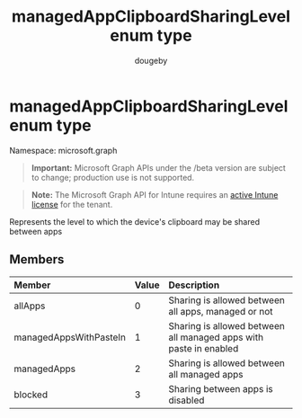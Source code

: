 ﻿---
title: "managedAppClipboardSharingLevel enum type"
description: "Represents the level to which the device's clipboard may be shared between apps"
author: "dougeby"
localization_priority: Normal
ms.prod: "intune"
doc_type: enumPageType
---

# managedAppClipboardSharingLevel enum type

Namespace: microsoft.graph

> **Important:** Microsoft Graph APIs under the /beta version are subject to change; production use is not supported.

> **Note:** The Microsoft Graph API for Intune requires an [active Intune license](https://go.microsoft.com/fwlink/?linkid=839381) for the tenant.

Represents the level to which the device's clipboard may be shared between apps

## Members

| Member                 | Value | Description                                                       |
| :--------------------- | :---- | :---------------------------------------------------------------- |
| allApps                | 0     | Sharing is allowed between all apps, managed or not               |
| managedAppsWithPasteIn | 1     | Sharing is allowed between all managed apps with paste in enabled |
| managedApps            | 2     | Sharing is allowed between all managed apps                       |
| blocked                | 3     | Sharing between apps is disabled                                  |
